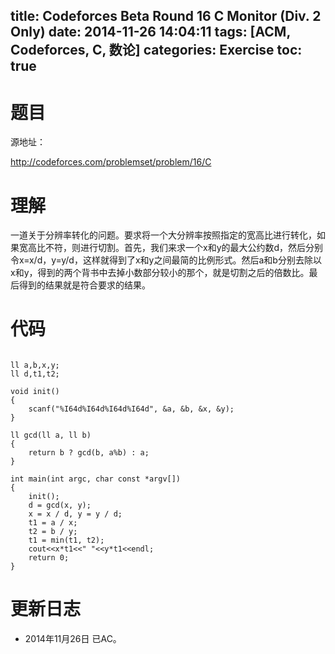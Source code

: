 title: Codeforces Beta Round 16 C Monitor (Div. 2 Only)
date: 2014-11-26 14:04:11
tags: [ACM, Codeforces, C, 数论]
categories: Exercise
toc: true
---
# 题目
源地址：

http://codeforces.com/problemset/problem/16/C

# 理解
一道关于分辨率转化的问题。要求将一个大分辨率按照指定的宽高比进行转化，如果宽高比不符，则进行切割。首先，我们来求一个x和y的最大公约数d，然后分别令x=x/d，y=y/d，这样就得到了x和y之间最简的比例形式。然后a和b分别去除以x和y，得到的两个背书中去掉小数部分较小的那个，就是切割之后的倍数比。最后得到的结果就是符合要求的结果。

<!-- more -->

# 代码

```

ll a,b,x,y;
ll d,t1,t2;

void init()
{
    scanf("%I64d%I64d%I64d%I64d", &a, &b, &x, &y);
}

ll gcd(ll a, ll b)
{
    return b ? gcd(b, a%b) : a;
}

int main(int argc, char const *argv[])
{
    init();
    d = gcd(x, y);
    x = x / d, y = y / d;
    t1 = a / x;
    t2 = b / y;
    t1 = min(t1, t2);
    cout<<x*t1<<" "<<y*t1<<endl;
    return 0;
}

```

# 更新日志
- 2014年11月26日 已AC。